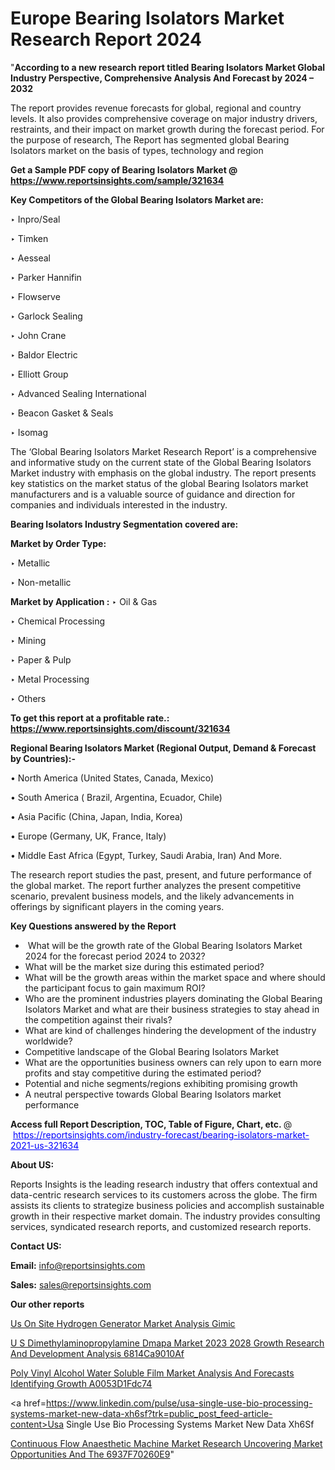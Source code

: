 # Europe Bearing Isolators Market Research Report 2024

"<strong>According to a new research report titled Bearing Isolators Market Global Industry Perspective, Comprehensive Analysis And Forecast by 2024 – 2032</strong>

The report provides revenue forecasts for global, regional and country levels. It also provides comprehensive coverage on major industry drivers, restraints, and their impact on market growth during the forecast period. For the purpose of research, The Report has segmented global Bearing Isolators market on the basis of types, technology and region

<strong>Get a Sample PDF copy of Bearing Isolators Market </strong><strong>@<a href=https://www.reportsinsights.com/sample/321634 style=color:#0000ff;> https://www.reportsinsights.com/sample/321634</a></strong></font>

<strong>Key Competitors of the Global Bearing Isolators Market are:</strong>

‣ Inpro/Seal

‣ Timken

‣ Aesseal

‣ Parker Hannifin

‣ Flowserve

‣ Garlock Sealing

‣ John Crane

‣ Baldor Electric

‣ Elliott Group

‣ Advanced Sealing International

‣ Beacon Gasket & Seals

‣ Isomag

The ‘Global Bearing Isolators Market Research Report’ is a comprehensive and informative study on the current state of the Global Bearing Isolators Market industry with emphasis on the global industry. The report presents key statistics on the market status of the global Bearing Isolators market manufacturers and is a valuable source of guidance and direction for companies and individuals interested in the industry.

<strong>Bearing Isolators Industry Segmentation covered are:</strong>

<strong>Market by Order Type: </strong>

‣ Metallic

‣ Non-metallic

<strong>Market by Application :</strong>
 ‣ Oil & Gas

‣ Chemical Processing

‣ Mining

‣ Paper & Pulp

‣ Metal Processing

‣ Others

<strong>To get this report at a profitable rate.: <a href=https://www.reportsinsights.com/discount/321634 style=color:#0000ff;>https://www.reportsinsights.com/discount/321634</a></strong></font>

<strong>Regional Bearing Isolators Market (Regional Output, Demand &amp; Forecast by Countries):-</strong>

• North America (United States, Canada, Mexico)

• South America ( Brazil, Argentina, Ecuador, Chile)

• Asia Pacific (China, Japan, India, Korea)

• Europe (Germany, UK, France, Italy)

• Middle East Africa (Egypt, Turkey, Saudi Arabia, Iran) And More.

The research report studies the past, present, and future performance of the global market. The report further analyzes the present competitive scenario, prevalent business models, and the likely advancements in offerings by significant players in the coming years.

<strong>Key Questions answered by the Report</strong>
<ul>
  <li> What will be the growth rate of the Global Bearing Isolators Market 2024 for the forecast period 2024 to 2032?</li>
  <li>What will be the market size during this estimated period?</li>
  <li>What will be the growth areas within the market space and where should the participant focus to gain maximum ROI?</li>
  <li>Who are the prominent industries players dominating the Global Bearing Isolators Market and what are their business strategies to stay ahead in the competition against their rivals?</li>
  <li>What are kind of challenges hindering the development of the industry worldwide?</li>
  <li>Competitive landscape of the Global Bearing Isolators Market</li>
  <li>What are the opportunities business owners can rely upon to earn more profits and stay competitive during the estimated period?</li>
  <li>Potential and niche segments/regions exhibiting promising growth</li>
  <li>A neutral perspective towards Global Bearing Isolators market performance</li>
</ul>
<strong>Access full Report Description, TOC, Table of Figure, Chart, etc. </strong>@  <a href=https://reportsinsights.com/industry-forecast/bearing-isolators-market-2021-us-321634 style=color:#0000ff;>https://reportsinsights.com/industry-forecast/bearing-isolators-market-2021-us-321634</a></font>

<strong><strong>About US</strong>:</strong>

Reports Insights is the leading research industry that offers contextual and data-centric research services to its customers across the globe. The firm assists its clients to strategize business policies and accomplish sustainable growth in their respective market domain. The industry provides consulting services, syndicated research reports, and customized research reports.

<strong>Contact US:</strong>

<p class=""""><b>Email:</b> <a href=mailto:info@reportsinsights.com>info@reportsinsights.com</a></p>
<p class=""""><b>Sales:</b> <a href=mailto:sales@reportsinsights.com>sales@reportsinsights.com</a></p>

<strong>Our other reports</strong>

<a href=https://www.linkedin.com/pulse/us-on-site-hydrogen-generator-market-analysis-gimic/>Us On Site Hydrogen Generator Market Analysis Gimic</a>

<a href=https://medium.com/@aanandimane055/u-s-dimethylaminopropylamine-dmapa-market-2023-2028-growth-research-and-development-analysis-6814ca9010af>U S Dimethylaminopropylamine Dmapa Market 2023 2028 Growth Research And Development Analysis 6814Ca9010Af</a>

<a href=https://medium.com/@a44223192/poly-vinyl-alcohol-water-soluble-film-market-analysis-and-forecasts-identifying-growth-a0053d1fdc74>Poly Vinyl Alcohol Water Soluble Film Market Analysis And Forecasts Identifying Growth A0053D1Fdc74</a>

<a href=https://www.linkedin.com/pulse/usa-single-use-bio-processing-systems-market-new-data-xh6sf?trk=public_post_feed-article-content>Usa Single Use Bio Processing Systems Market New Data Xh6Sf</a>

<a href=https://medium.com/@singhaakesh50/continuous-flow-anaesthetic-machine-market-research-uncovering-market-opportunities-and-the-6937f70260e9>Continuous Flow Anaesthetic Machine Market Research Uncovering Market Opportunities And The 6937F70260E9</a>"
